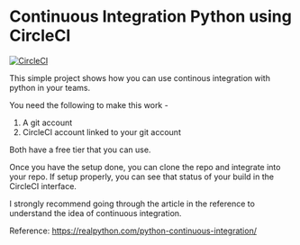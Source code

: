 # Continuous Integration Python using CircleCI

[![CircleCI](https://circleci.com/gh/ramanujam/ContinuousIntegrationPython.svg?style=shield)](https://circleci.com/gh/ramanujam/ContinuousIntegrationPython)

This simple project shows how you can use continous integration with python in your teams.

You need the following to make this work - 
1. A git account
2. CircleCI account linked to your git account

Both have a free tier that you can use.

Once you have the setup done, you can clone the repo and integrate into your repo. If setup properly, you can see that status of your build in the CircleCI interface.

I strongly recommend going through the article in the reference to understand the idea of continuous integration.

Reference: https://realpython.com/python-continuous-integration/
